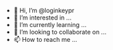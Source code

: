 - 👋 Hi, I’m @loginkeypr
- 👀 I’m interested in ...
- 🌱 I’m currently learning ...
- 💞️ I’m looking to collaborate on ...
- 📫 How to reach me ...

<!---
loginkeypr/loginkeypr is a ✨ special ✨ repository because its `README.md` (this file) appears on your GitHub profile.
You can click the Preview link to take a look at your changes.
--->
